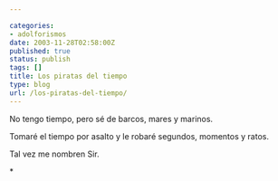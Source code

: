 ```yaml
---

categories:
- adolforismos
date: 2003-11-28T02:58:00Z
published: true
status: publish
tags: []
title: Los piratas del tiempo
type: blog
url: /los-piratas-del-tiempo/
---
```


No tengo tiempo, pero sé de barcos, mares y marinos.

Tomaré el tiempo por asalto y le robaré segundos, momentos y ratos.

Tal vez me nombren Sir.

<div></div>
<div>*</div>
